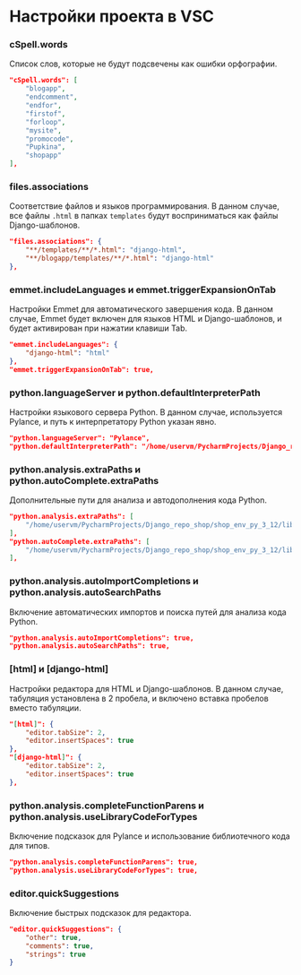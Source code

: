 

**Настройки проекта в VSC**
=====================================

### cSpell.words

Список слов, которые не будут подсвечены как ошибки орфографии.

```json
"cSpell.words": [
    "blogapp",
    "endcomment",
    "endfor",
    "firstof",
    "forloop",
    "mysite",
    "promocode",
    "Pupkina",
    "shopapp"
],
```

### files.associations

Соответствие файлов и языков программирования. В данном случае, все файлы `.html` в папках `templates` будут восприниматься как файлы Django-шаблонов.

```json
"files.associations": {
    "**/templates/**/*.html": "django-html",
    "**/blogapp/templates/**/*.html": "django-html"
},
```

### emmet.includeLanguages и emmet.triggerExpansionOnTab

Настройки Emmet для автоматического завершения кода. В данном случае, Emmet будет включен для языков HTML и Django-шаблонов, и будет активирован при нажатии клавиши Tab.

```json
"emmet.includeLanguages": {
    "django-html": "html"
},
"emmet.triggerExpansionOnTab": true,
```

### python.languageServer и python.defaultInterpreterPath

Настройки языкового сервера Python. В данном случае, используется Pylance, и путь к интерпретатору Python указан явно.

```json
"python.languageServer": "Pylance",
"python.defaultInterpreterPath": "/home/uservm/PycharmProjects/Django_repo_shop/shop_env_py_3_12/bin/python",
```

### python.analysis.extraPaths и python.autoComplete.extraPaths

Дополнительные пути для анализа и автодополнения кода Python.

```json
"python.analysis.extraPaths": [
    "/home/uservm/PycharmProjects/Django_repo_shop/shop_env_py_3_12/lib/python3.12/site-packages"
],
"python.autoComplete.extraPaths": [
    "/home/uservm/PycharmProjects/Django_repo_shop/shop_env_py_3_12/lib/python3.12/site-packages"
],
```

### python.analysis.autoImportCompletions и python.analysis.autoSearchPaths

Включение автоматических импортов и поиска путей для анализа кода Python.

```json
"python.analysis.autoImportCompletions": true,
"python.analysis.autoSearchPaths": true,
```

### [html] и [django-html]

Настройки редактора для HTML и Django-шаблонов. В данном случае, табуляция установлена в 2 пробела, и включено вставка пробелов вместо табуляции.

```json
"[html]": {
    "editor.tabSize": 2,
    "editor.insertSpaces": true
},
"[django-html]": {
    "editor.tabSize": 2,
    "editor.insertSpaces": true
},
```

### python.analysis.completeFunctionParens и python.analysis.useLibraryCodeForTypes

Включение подсказок для Pylance и использование библиотечного кода для типов.

```json
"python.analysis.completeFunctionParens": true,
"python.analysis.useLibraryCodeForTypes": true,
```

### editor.quickSuggestions

Включение быстрых подсказок для редактора.

```json
"editor.quickSuggestions": {
    "other": true,
    "comments": true,
    "strings": true
}
```